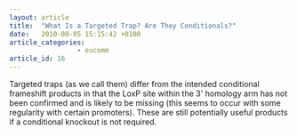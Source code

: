 ```yaml
---
layout: article
title:  "What Is a Targeted Trap? Are They Conditionals?"
date:   2010-08-05 15:15:42 +0100
article_categories:
                 - eucomm
article_id: 16
---
```


Targeted traps (as we call them) differ from the intended conditional frameshift products in that the LoxP site within the 3' homology arm has not been confirmed and is likely to be missing (this seems to occur with some regularity with certain promoters). These are still potentially useful products if a conditional knockout is not required.